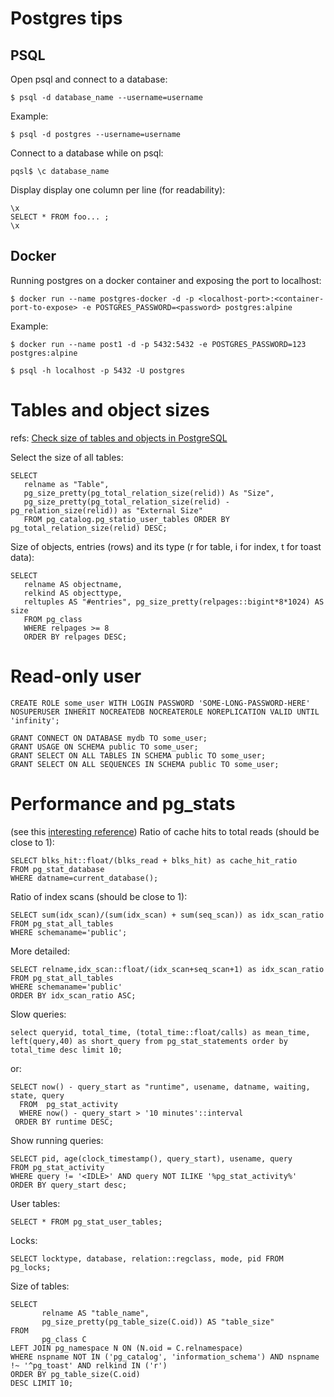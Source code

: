 # Postgres tips

## PSQL

Open psql and connect to a database:

```
$ psql -d database_name --username=username
``` 

Example:
```
$ psql -d postgres --username=username
```

Connect to a database while on psql: 

```
pqsl$ \c database_name
``` 

Display display one column per line (for readability):
```
\x
SELECT * FROM foo... ;
\x
```

## Docker

Running postgres on a docker container and exposing the port to localhost:
```
$ docker run --name postgres-docker -d -p <localhost-port>:<container-port-to-expose> -e POSTGRES_PASSWORD=<password> postgres:alpine
```

Example:
```
$ docker run --name post1 -d -p 5432:5432 -e POSTGRES_PASSWORD=123 postgres:alpine

$ psql -h localhost -p 5432 -U postgres

```

# Tables and object sizes

refs: [Check size of tables and objects in PostgreSQL](https://wiki-bsse.ethz.ch/display/ITDOC/Check+size+of+tables+and+objects+in+PostgreSQL+database)

Select the size of all tables:
```
SELECT
   relname as "Table",
   pg_size_pretty(pg_total_relation_size(relid)) As "Size",
   pg_size_pretty(pg_total_relation_size(relid) - pg_relation_size(relid)) as "External Size"
   FROM pg_catalog.pg_statio_user_tables ORDER BY pg_total_relation_size(relid) DESC;
```

Size of objects, entries (rows) and its type (r for table, i for index, t for toast data):
```
SELECT
   relname AS objectname,
   relkind AS objecttype,
   reltuples AS "#entries", pg_size_pretty(relpages::bigint*8*1024) AS size
   FROM pg_class
   WHERE relpages >= 8
   ORDER BY relpages DESC;
```

# Read-only user

```
CREATE ROLE some_user WITH LOGIN PASSWORD 'SOME-LONG-PASSWORD-HERE' 
NOSUPERUSER INHERIT NOCREATEDB NOCREATEROLE NOREPLICATION VALID UNTIL 'infinity';

GRANT CONNECT ON DATABASE mydb TO some_user;
GRANT USAGE ON SCHEMA public TO some_user;
GRANT SELECT ON ALL TABLES IN SCHEMA public TO some_user;
GRANT SELECT ON ALL SEQUENCES IN SCHEMA public TO some_user;
```


# Performance and pg_stats

(see this [interesting reference](http://okigiveup.net/what-postgresql-tells-you-about-its-performance/))
Ratio of cache hits to total reads (should be close to 1):
```
SELECT blks_hit::float/(blks_read + blks_hit) as cache_hit_ratio
FROM pg_stat_database
WHERE datname=current_database();
```

Ratio of index scans (should be close to 1):
```
SELECT sum(idx_scan)/(sum(idx_scan) + sum(seq_scan)) as idx_scan_ratio
FROM pg_stat_all_tables
WHERE schemaname='public';
```

More detailed: 
```
SELECT relname,idx_scan::float/(idx_scan+seq_scan+1) as idx_scan_ratio
FROM pg_stat_all_tables
WHERE schemaname='public'
ORDER BY idx_scan_ratio ASC;
```


Slow queries:
```
select queryid, total_time, (total_time::float/calls) as mean_time, left(query,40) as short_query from pg_stat_statements order by total_time desc limit 10;
```
or:
```
SELECT now() - query_start as "runtime", usename, datname, waiting, state, query
  FROM  pg_stat_activity
  WHERE now() - query_start > '10 minutes'::interval
 ORDER BY runtime DESC;
```

Show running queries:
```
SELECT pid, age(clock_timestamp(), query_start), usename, query 
FROM pg_stat_activity 
WHERE query != '<IDLE>' AND query NOT ILIKE '%pg_stat_activity%' 
ORDER BY query_start desc;
```


User tables:
```
SELECT * FROM pg_stat_user_tables;
```

Locks:
```
SELECT locktype, database, relation::regclass, mode, pid FROM pg_locks;
```

Size of tables:
```
SELECT 
       relname AS "table_name", 
       pg_size_pretty(pg_table_size(C.oid)) AS "table_size" 
FROM 
       pg_class C 
LEFT JOIN pg_namespace N ON (N.oid = C.relnamespace) 
WHERE nspname NOT IN ('pg_catalog', 'information_schema') AND nspname !~ '^pg_toast' AND relkind IN ('r') 
ORDER BY pg_table_size(C.oid) 
DESC LIMIT 10;
```

